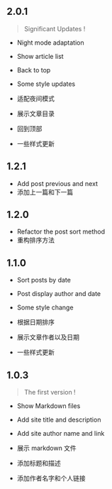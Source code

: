 ## 2.0.1
>Significant Updates !

- Night mode adaptation
- Show article list
- Back to top
- Some style updates

- 适配夜间模式
- 展示文章目录
- 回到顶部
- 一些样式更新

## 1.2.1
- Add post previous and  next 
- 添加上一篇和下一篇

## 1.2.0
- Refactor the post sort method
- 重构排序方法

## 1.1.0
- Sort posts by date
- Post display author and date
- Some style change

- 根据日期排序
- 展示文章作者以及日期
- 一些样式更新

## 1.0.3 
>The first version !

- Show Markdown files
- Add site title and description
- Add site author name and link

- 展示 markdown 文件
- 添加标题和描述
- 添加作者名字和个人链接